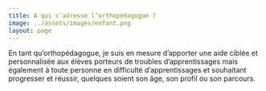 ```yaml
---
title: A qui s’adresse l’orthopédagogue ?
image: ../assets/images/enfant.png
layout: page
---
```


En tant qu’orthopédagogue, je suis en mesure d’apporter une aide ciblée et personnalisée aux élèves porteurs de troubles d’apprentissages mais également à toute personne en difficulté d’apprentissages et souhaitant progresser et réussir, quelques soient son âge, son profil ou son parcours.